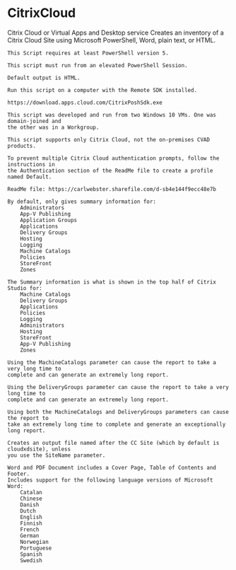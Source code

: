# CitrixCloud
Citrix Cloud or Virtual Apps and Desktop service
	Creates an inventory of a Citrix Cloud Site using Microsoft PowerShell, Word, plain 
	text, or HTML.
	
	This Script requires at least PowerShell version 5.
	
	This script must run from an elevated PowerShell Session.

	Default output is HTML.
	
	Run this script on a computer with the Remote SDK installed.
	
	https://download.apps.cloud.com/CitrixPoshSdk.exe
		
	This script was developed and run from two Windows 10 VMs. One was domain-joined and 
    the other was in a Workgroup.
	
	This script supports only Citrix Cloud, not the on-premises CVAD products.
	
	To prevent multiple Citrix Cloud authentication prompts, follow the instructions in 
	the Authentication section of the ReadMe file to create a profile named Default.
	
	ReadMe file: https://carlwebster.sharefile.com/d-sb4e144f9ecc48e7b
	
	By default, only gives summary information for:
		Administrators
		App-V Publishing
		Application Groups
		Applications
		Delivery Groups
		Hosting
		Logging
		Machine Catalogs
		Policies
		StoreFront
		Zones

	The Summary information is what is shown in the top half of Citrix Studio for:
		Machine Catalogs
		Delivery Groups
		Applications
		Policies
		Logging
		Administrators
		Hosting
		StoreFront
		App-V Publishing
		Zones

	Using the MachineCatalogs parameter can cause the report to take a very long time to 
	complete and can generate an extremely long report.
	
	Using the DeliveryGroups parameter can cause the report to take a very long time to 
	complete and can generate an extremely long report.

	Using both the MachineCatalogs and DeliveryGroups parameters can cause the report to 
	take an extremely long time to complete and generate an exceptionally long report.

	Creates an output file named after the CC Site (which by default is cloudxdsite), unless 
	you use the SiteName parameter.
	
	Word and PDF Document includes a Cover Page, Table of Contents and Footer.
	Includes support for the following language versions of Microsoft Word:
		Catalan
		Chinese
		Danish
		Dutch
		English
		Finnish
		French
		German
		Norwegian
		Portuguese
		Spanish
		Swedish
		
